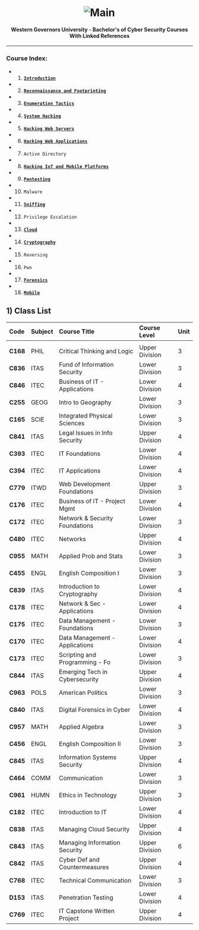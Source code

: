 <h1 align="center"><img src="https://cdn.discordapp.com/attachments/929285820437921814/1011656038518366328/Shell2.gif" alt="Main"></a></h1>
<h4 align="center">Western Governors University - Bachelor's of Cyber Security Courses With Linked References</h4>
   
---

### Course Index:
- 1) [**`Introduction`**](https://github.com/Yuma-Tsushima07/Hacking-Handbook/blob/main/Tasks/Introduction.md)
- 2) [**`Reconnaissance and Footprinting`**](https://github.com/Yuma-Tsushima07/Hacking-Handbook/blob/main/Tasks/Reconnaissance-and-Footprinting.md)
- 3) [**`Enumeration Tactics`**](https://github.com/Yuma-Tsushima07/Hacking-Handbook/blob/main/Tasks/Enumeration%20Tactics.md)
- 4) [**`System Hacking`**](https://github.com/Yuma-Tsushima07/Hacking-Handbook/blob/main/Tasks/System%20Hacking.md)
- 5) [**`Hacking Web Servers`**](https://github.com/Yuma-Tsushima07/Hacking-Handbook/blob/main/Tasks/Hacking-Web-Servers.md)
- 6) [**`Hacking Web Applications`**](https://github.com/Yuma-Tsushima07/Hacking-Handbook/blob/main/Tasks/Hacking-Web-Applications.md)
- 7) `Active Directory`
- 8) [**`Hacking IoT and Mobile Platforms`**](https://github.com/Yuma-Tsushima07/Hacking-Handbook/blob/main/Tasks/Hacking%20IoT%20and%20Mobile%20Platforms.md)
- 9) [**`Pentesting`**](https://github.com/Yuma-Tsushima07/Hacking-Handbook/blob/main/Tasks/Pentesting.md)
- 10) `Malware`
- 11) [**`Sniffing`**](https://github.com/Yuma-Tsushima07/Hacking-Handbook/blob/main/Tasks/Sniffing.md)
- 12) `Privilege Escalation` 
- 13) [**`Cloud`**](https://github.com/Yuma-Tsushima07/Hacking-Handbook/blob/main/Tasks/Cloud.md)
- 14) [**`Cryptography`**](https://github.com/Yuma-Tsushima07/Hacking-Handbook/blob/main/Tasks/Cryptography.md)
- 15) `Reversing`
- 16) `Pwn`
- 17) [**`Forensics`**](https://github.com/Yuma-Tsushima07/Hacking-Handbook/blob/main/Tasks/Forensics.md)
- 18) [**`Mobile`**](https://github.com/Yuma-Tsushima07/Hacking-Handbook/blob/main/Tasks/Mobile.md)



## 1) Class List

| Code     | Subject   | Course Title                        | Course Level    |  Unit    |
|:---------|:----------|:------------------------------------|:----------------|:---------|
|          |           |                                     |                 |          |
| **C168** | PHIL      | Critical Thinking and Logic         | Upper Division  |  3       |
| **C836** | ITAS      | Fund of Information Security        | Lower Division  |  3       |
| **C846** | ITEC      | Business of IT - Applications       | Lower Division  |  4       |
| **C255** | GEOG      | Intro to Geography                  | Lower Division  |  3       |
| **C165** | SCIE      | Integrated Physical Sciences        | Lower Division  |  3       |
| **C841** | ITAS      | Legal Issues in Info Security       | Upper Division  |  4       |
| **C393** | ITEC      | IT Foundations                      | Lower Division  |  4       |
| **C394** | ITEC      | IT Applications                     | Lower Division  |  4       |
| **C779** | ITWD      | Web Development Foundations         | Upper Division  |  3       |
| **C176** | ITEC      | Business of IT - Project Mgmt       | Lower Division  |  4       |
| **C172** | ITEC      | Network & Security Foundations      | Lower Division  |  3       |
| **C480** | ITEC      | Networks                            | Upper Division  |  4       |
| **C955** | MATH      | Applied Prob and Stats              | Lower Division  |  3       |
| **C455** | ENGL      | English Composition I               | Lower Division  |  3       |
| **C839** | ITAS      | Introduction to Cryptography        | Lower Division  |  4       |
| **C178** | ITEC      | Network & Sec - Applications        | Lower Division  |  4       |
| **C175** | ITEC      | Data Management - Foundations       | Lower Division  |  3       |
| **C170** | ITEC      | Data Management - Applications      | Lower Division  |  4       |
| **C173** | ITEC      | Scripting and Programming - Fo      | Lower Division  |  3       |
| **C844** | ITAS      | Emerging Tech in Cybersecurity      | Upper Division  |  4       |
| **C963** | POLS      | American Politics                   | Lower Division  |  3       |
| **C840** | ITAS      | Digital Forensics in Cyber          | Lower Division  |  4       |
| **C957** | MATH      | Applied Algebra                     | Lower Division  |  3       |
| **C456** | ENGL      | English Composition II              | Lower Division  |  3       |
| **C845** | ITAS      | Information Systems Security        | Upper Division  |  4       |
| **C464** | COMM      | Communication                       | Lower Division  |  3       |
| **C961** | HUMN      | Ethics in Technology                | Upper Division  |  3       |
| **C182** | ITEC      | Introduction to IT                  | Lower Division  |  4       |
| **C838** | ITAS      | Managing Cloud Security             | Upper Division  |  4       |
| **C843** | ITAS      | Managing Information Security       | Upper Division  |  6       |
| **C842** | ITAS      | Cyber Def and Countermeasures       | Upper Division  |  4       |
| **C768** | ITEC      | Technical Communication             | Lower Division  |  3       |
| **D153** | ITAS      | Penetration Testing                 | Lower Division  |  4       |
| **C769** | ITEC      | IT Capstone Written Project         | Upper Division  |  4       |

















